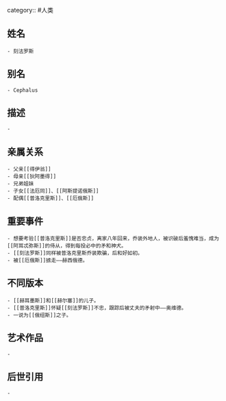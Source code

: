 category:: #人类
## 姓名
	- 刻法罗斯
## 别名
	- Cephalus
## 描述
	-
## 亲属关系
	- 父亲[[得伊翁]]
	- 母亲[[狄阿墨得]]
	- 兄弟姐妹
	- 子女[[法厄同]]、[[阿斯提诺俄斯]]
	- 配偶[[普洛克里斯]]、[[厄俄斯]]
## 重要事件
	- 想要考验[[普洛克里斯]]是否忠贞，离家八年回来，乔装外地人，被识破后羞愧难当，成为[[阿耳忒弥斯]]的侍从，得到每投必中的矛和神犬。
	- [[刻法罗斯]]同样被普洛克里斯乔装欺骗，后和好如初。
	- 被[[厄俄斯]]掳走——赫西俄德。
## 不同版本
	- [[赫耳墨斯]]和[[赫尔塞]]的儿子。
	- [[普洛克里斯]]怀疑[[刻法罗斯]]不忠，跟踪后被丈夫的矛射中——奥维德。
	- 一说为[[俄纽斯]]之子。
## 艺术作品
	-
## 后世引用
	-
